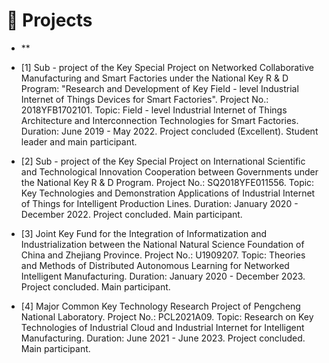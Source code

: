 # 👋 Projects
- **

- [1] Sub - project of the Key Special Project on Networked Collaborative Manufacturing and Smart Factories under the National Key R & D Program: "Research and Development of Key Field - level Industrial Internet of Things Devices for Smart Factories". Project No.: 2018YFB1702101. Topic: Field - level Industrial Internet of Things Architecture and Interconnection Technologies for Smart Factories. Duration: June 2019 - May 2022. Project concluded (Excellent). Student leader and main participant.
- [2] Sub - project of the Key Special Project on International Scientific and Technological Innovation Cooperation between Governments under the National Key R & D Program. Project No.: SQ2018YFE011556. Topic: Key Technologies and Demonstration Applications of Industrial Internet of Things for Intelligent Production Lines. Duration: January 2020 - December 2022. Project concluded. Main participant.
- [3] Joint Key Fund for the Integration of Informatization and Industrialization between the National Natural Science Foundation of China and Zhejiang Province. Project No.: U1909207. Topic: Theories and Methods of Distributed Autonomous Learning for Networked Intelligent Manufacturing. Duration: January 2020 - December 2023. Project concluded. Main participant.
- [4] Major Common Key Technology Research Project of Pengcheng National Laboratory. Project No.: PCL2021A09. Topic: Research on Key Technologies of Industrial Cloud and Industrial Internet for Intelligent Manufacturing. Duration: June 2021 - June 2023. Project concluded. Main participant. 
